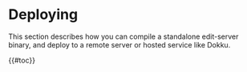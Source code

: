 # Deploying

This section describes how you can compile a standalone edit-server binary,
and deploy to a remote server or hosted service like Dokku.

{{#toc}}
